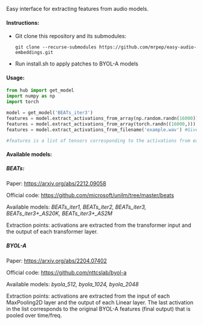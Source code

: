 Easy interface for extracting features from audio models.

#### Instructions:
- Git clone this repository and its submodules:
  ```
  git clone --recurse-submodules https://github.com/mrpep/easy-audio-embeddings.git
  ```
- Run install.sh to apply patches to BYOL-A models

#### Usage:

```python
from hub import get_model
import numpy as np
import torch

model = get_model('BEATs_iter3')
features = model.extract_activations_from_array(np.random.randn(16000)) #Extract features from numpy array
features = model.extract_activations_from_array(torch.randn((16000,))) #From torch tensor
features = model.extract_activations_from_filename('example.wav') #Given a wav filename

#features is a list of tensors corresponding to the activations from each layer. Each activation has shape (T,D)
```

#### Available models:
##### BEATs:
  Paper: https://arxiv.org/abs/2212.09058
  
  Official code: https://github.com/microsoft/unilm/tree/master/beats
  
  Available models: *BEATs_iter1, BEATs_iter2, BEATs_iter3, BEATs_iter3+_AS20K, BEATs_iter3+_AS2M*
  
  Extraction points: activations are extracted from the transformer input and the output of each transformer layer.
  
##### BYOL-A
  Paper: https://arxiv.org/abs/2204.07402
  
  Official code: https://github.com/nttcslab/byol-a
  
  Available models: *byola_512, byola_1024, byola_2048*
  
  Extraction points: activations are extracted from the input of each MaxPooling2D layer and the output of each Linear layer. The last activation in the list corresponds to the original BYOL-A features (final output) that is pooled over time/freq.
